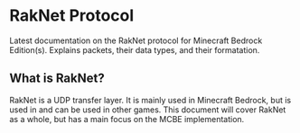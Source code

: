 # RakNet Protocol

Latest documentation on the RakNet protocol for Minecraft Bedrock Edition(s). Explains packets, their data types, and their formatation.

## What is RakNet?

RakNet is a UDP transfer layer. It is mainly used in Minecraft Bedrock, but is used in and can be used in other games. This document will cover RakNet as a whole, but has a main focus on the MCBE implementation.

